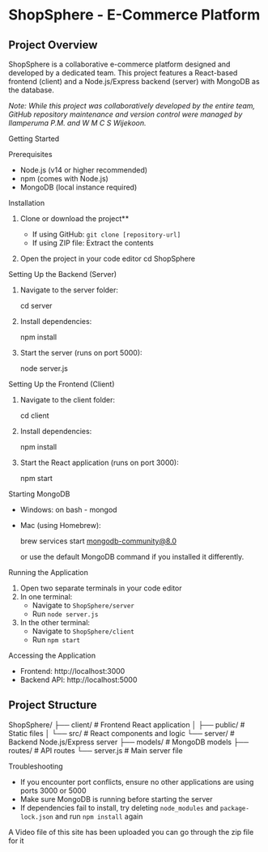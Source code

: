 # ShopSphere - E-Commerce Platform

## Project Overview
ShopSphere is a collaborative e-commerce platform designed and developed by a dedicated team. This project features a React-based frontend (client) and a Node.js/Express backend (server) with MongoDB as the database.

*Note: While this project was collaboratively developed by the entire team, GitHub repository maintenance and version control were managed by Ilamperuma P.M. and W M C S Wijekoon.*

Getting Started

 Prerequisites
- Node.js (v14 or higher recommended)
- npm (comes with Node.js)
- MongoDB (local instance required)

 Installation
1. Clone or download the project**
   - If using GitHub: `git clone [repository-url]`
   - If using ZIP file: Extract the contents

2. Open the project in your code editor
   cd ShopSphere
   

 Setting Up the Backend (Server)
1. Navigate to the server folder:
  
   cd server
   
2. Install dependencies:
  
   npm install
  
3. Start the server (runs on port 5000):
  
   node server.js
 

Setting Up the Frontend (Client)
1. Navigate to the client folder:
   
   cd client
  
2. Install dependencies:
   
   npm install
  
3. Start the React application (runs on port 3000):
  
   npm start
   

 Starting MongoDB
- Windows:
  on bash - 
  mongod

  
- Mac (using Homebrew):
  
  brew services start mongodb-community@8.0
 
  or use the default MongoDB command if you installed it differently.

 Running the Application
1. Open two separate terminals in your code editor
2. In one terminal:
   - Navigate to `ShopSphere/server`
   - Run `node server.js`
3. In the other terminal:
   - Navigate to `ShopSphere/client`
   - Run `npm start`

 Accessing the Application
- Frontend: http://localhost:3000
- Backend API: http://localhost:5000

## Project Structure

ShopSphere/
├── client/          # Frontend React application
│   ├── public/      # Static files
│   └── src/         # React components and logic
└── server/          # Backend Node.js/Express server
    ├── models/      # MongoDB models
    ├── routes/      # API routes
    └── server.js    # Main server file


Troubleshooting
- If you encounter port conflicts, ensure no other applications are using ports 3000 or 5000
- Make sure MongoDB is running before starting the server
- If dependencies fail to install, try deleting `node_modules` and `package-lock.json` and run `npm install` again

A Video file of this site has been uploaded you can go through the zip file for it 
